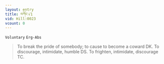 ```yaml
---
layout: entry
title: བཀོང་√1
vid: Hill:0023
vcount: 0
---
```

`Voluntary` `Erg-Abs`
> To break the pride of somebody; to cause to become a coward DK\.
 To discourage, intimidate, humble DS\.
 To frighten, intimidate, discourage TC\.

